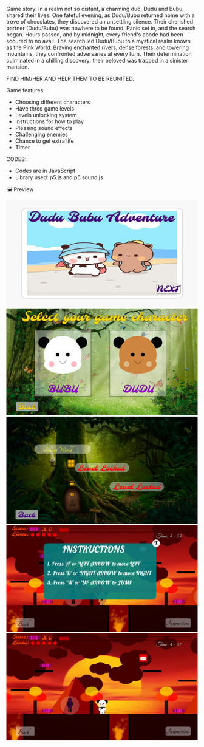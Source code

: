 Game story: 
In a realm not so distant, a charming duo, Dudu and Bubu, shared their lives. 
One fateful evening, as Dudu/Bubu returned home with a trove of chocolates, 
they discovered an unsettling silence. Their cherished partner (Dudu/Bubu) was 
nowhere to be found. Panic set in, and the search began. Hours passed, and by midnight,
 every friend's abode had been scoured to no avail. The search led Dudu/Bubu to a mystical realm
known as the Pink World. Braving enchanted rivers, dense forests, and towering mountains,
they confronted adversaries at every turn. Their determination culminated in a chilling discovery:
their beloved was trapped in a sinister mansion.

FIND HIM/HER AND HELP THEM TO BE REUNITED.

Game features:
* Choosing different characters
* Have three game levels
* Levels unlocking system
* Instructions for how to play
* Pleasing sound effects
* Challenging enemies
* Chance to get extra life
* Timer

CODES:
* Codes are in JavaScript
* Library used: p5.js and p5.sound.js

🖼️ Preview


![Main page](./b.png)
![Character page](./c.png)
![Home page](./d.png)
![Instruction page](./e.png)
![Main game](./a.png)

